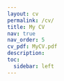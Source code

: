 ```yaml
---
layout: cv
permalink: /cv/
title: My CV
nav: true
nav_order: 5
cv_pdf: MyCV.pdf
description:
toc:
  sidebar: left
---
```

